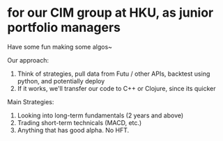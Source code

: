 # for our CIM group at HKU, as junior portfolio managers
Have some fun making some algos~

Our approach:
1. Think of strategies, pull data from Futu / other APIs, backtest using python, and potentially deploy
2. If it works, we'll transfer our code to C++ or Clojure, since its quicker


Main Strategies:
1. Looking into long-term fundamentals (2 years and above)
2. Trading short-term technicals (MACD, etc.)
3. Anything that has good alpha. No HFT.



